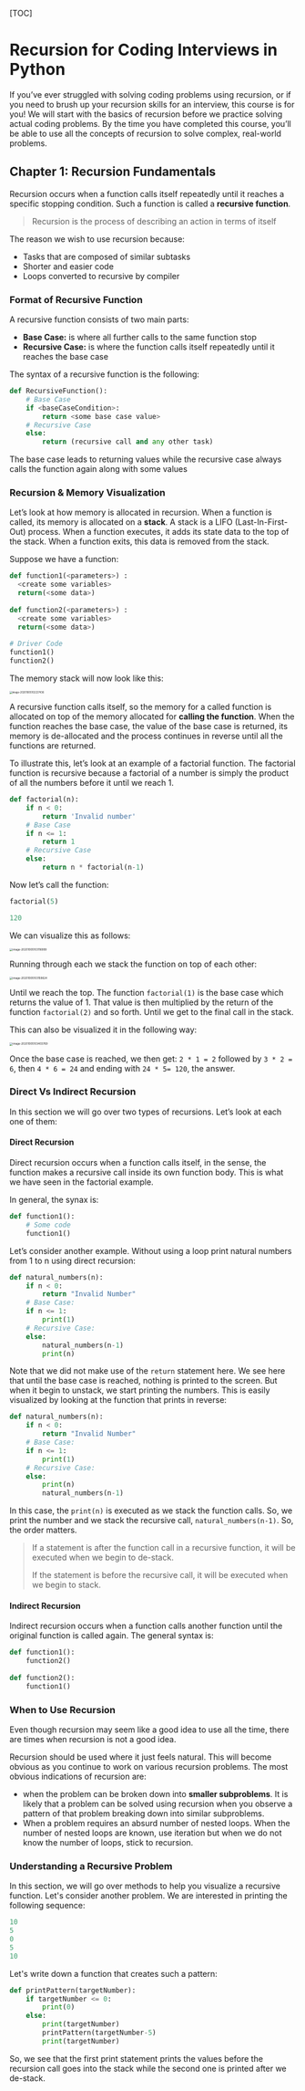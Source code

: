 [TOC]



# Recursion for Coding Interviews in Python

If you’ve ever struggled with solving coding problems using recursion, or if you need to brush up your recursion skills for an interview, this course is for you! We will start with the basics of recursion before we practice solving actual coding problems. By the time you have completed this course, you’ll be able to use all the concepts of recursion to solve complex, real-world problems. 

## Chapter 1: Recursion Fundamentals

Recursion occurs when a function calls itself repeatedly until it reaches a specific stopping condition. Such a function is called a **recursive function**. 

>   Recursion is the process of describing an action in terms of itself

The reason we wish to use recursion because: 

*   Tasks that are composed of similar subtasks
*   Shorter and easier code
*   Loops converted to recursive by compiler

### Format of Recursive Function

A recursive function consists of two main parts: 

*   **Base Case:** is where all further calls to the same function stop
*   **Recursive Case:** is where the function calls itself repeatedly until it reaches the base case

The syntax of a recursive function is the following: 

```python
def RecursiveFunction():
    # Base Case
    if <baseCaseCondition>:
        return <some base case value>
    # Recursive Case
    else:
        return (recursive call and any other task)
```

The base case leads to returning values while the recursive case always calls the function again along with some values

### Recursion & Memory Visualization

Let’s look at how memory is allocated in recursion. When a function is called, its memory is allocated on a **stack**. A stack is a LIFO (Last-In-First-Out) process. When a function executes, it adds its state data to the top of the stack. When a function exits, this data is removed from the stack. 

Suppose we have a function: 

```python
def function1(<parameters>) :
  <create some variables>
  return(<some data>)
 
def function2(<parameters>) :
  <create some variables>
  return(<some data>)
 
# Driver Code
function1()
function2()
```

The memory stack will now look like this: 

<img src="Recursion%20in%20Python.assets/image-20201005102227436.png" alt="image-20201005102227436" style="zoom:30%;" />

A recursive function calls itself, so the memory for a called function is allocated on top of the memory allocated for **calling the function**. When the function reaches the base case, the value of the base case is returned, its memory is de-allocated and the process continues in reverse until all the functions are returned. 

To illustrate this, let’s look at an example of a factorial function. The factorial function is recursive because a factorial of a number is simply the product of all the numbers before it until we reach 1. 

```python
def factorial(n):
    if n < 0: 
        return 'Invalid number'
    # Base Case
    if n <= 1:
        return 1
    # Recursive Case
    else:
        return n * factorial(n-1)
```

Now let’s call the function: 

```python
factorial(5)

120
```

We can visualize this as follows: 

<img src="Recursion%20in%20Python.assets/image-20201005103116999.png" alt="image-20201005103116999" style="zoom:33%;" />

Running through each we stack the function on top of each other: 

<img src="Recursion%20in%20Python.assets/image-20201005103159624.png" alt="image-20201005103159624" style="zoom:33%;" />

Until we reach the top. The function `factorial(1)` is the base case which returns the value of 1. That value is then multiplied by the return of the function `factorial(2)` and so forth. Until we get to the final call in the stack. 

This can also be visualized it in the following way: 

<img src="Recursion%20in%20Python.assets/image-20201005103403769.png" alt="image-20201005103403769" style="zoom:33%;" />

Once the base case is reached, we then get: `2 * 1 = 2` followed by `3 * 2 = 6`, then `4 * 6 = 24` and ending with `24 * 5= 120`, the answer. 

### Direct Vs Indirect Recursion

In this section we will go over two types of recursions. Let’s look at each one of them: 

#### Direct Recursion

Direct recursion occurs when a function calls itself, in the sense, the function makes a recursive call inside its own function body. This is what we have seen in the factorial example. 

In general, the synax is: 

```python
def function1():
    # Some code
    function1()
```



Let’s consider another example. Without using a loop print natural numbers from 1 to n using direct recursion: 

```python
def natural_numbers(n):
    if n < 0:
        return "Invalid Number"
    # Base Case: 
    if n <= 1: 
        print(1)
    # Recursive Case:
    else:
        natural_numbers(n-1)
        print(n)
```

Note that we did not make use of the `return` statement here. We see here that until the base case is reached, nothing is printed to the screen. But when it begin to unstack, we start printing the numbers. This is easily visualized by looking at the function that prints in reverse: 

```python
def natural_numbers(n):
    if n < 0:
        return "Invalid Number"
    # Base Case: 
    if n <= 1: 
        print(1)
    # Recursive Case:
    else:
        print(n)
        natural_numbers(n-1)
```

In this case, the `print(n)` is executed as we stack the function calls. So, we print the number and we stack the recursive call, `natural_numbers(n-1)`. So, the order matters. 

>   If a statement is after the function call in a recursive function, it will be executed when we begin to de-stack. 
>
>   If the statement is before the recursive call, it will be executed when we begin to stack. 

#### Indirect Recursion

Indirect recursion occurs when a function calls another function until the original function is called again. The general syntax is: 

```python
def function1():
    function2()
    
def function2():
    function1()
```

### When to Use Recursion

Even though recursion may seem like a good idea to use all the time, there are times when recursion is not a good idea. 

Recursion should be used where it just feels natural. This will become obvious as you continue to work on various recursion problems. The most obvious indications of recursion are:

*   when the problem can be broken down into **smaller subproblems**. It is likely that a problem can be solved using recursion when you observe a pattern of that problem breaking down into similar subproblems. 
*   When a problem requires an absurd number of nested loops. When the number of nested loops are known, use iteration but when we do not know the number of loops, stick to recursion. 

### Understanding a Recursive Problem

In this section, we will go over methods to help you visualize a recursive function. Let's consider another problem. We are interested in printing the following sequence: 

```python
10
5
0
5
10
```

Let's write down a function that creates such a pattern:

```python
def printPattern(targetNumber):
    if targetNumber <= 0:
        print(0)
    else:
        print(targetNumber)
        printPattern(targetNumber-5)
        print(targetNumber)
```

So, we see that the first print statement prints the values before the recursion call goes into the stack while the second one is printed after we de-stack. 